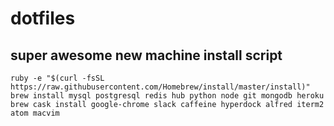 # dotfiles

## super awesome new machine install script

    ruby -e "$(curl -fsSL https://raw.githubusercontent.com/Homebrew/install/master/install)"
    brew install mysql postgresql redis hub python node git mongodb heroku
    brew cask install google-chrome slack caffeine hyperdock alfred iterm2 atom macvim
